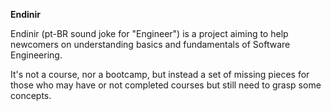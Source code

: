 **Endinir**

Endinir (pt-BR sound joke for "Engineer") is a project aiming to help newcomers on understanding basics and fundamentals of Software Engineering.

It's not a course, nor a bootcamp, but instead a set of missing pieces for those who may have or not completed courses but still need to grasp some concepts.
